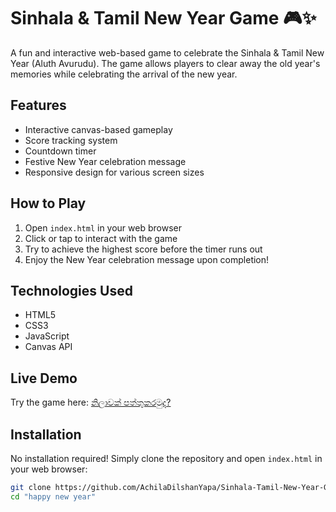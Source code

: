# Sinhala & Tamil New Year Game 🎮✨

A fun and interactive web-based game to celebrate the Sinhala & Tamil New Year (Aluth Avurudu). The game allows players to clear away the old year's memories while celebrating the arrival of the new year.

## Features

- Interactive canvas-based gameplay
- Score tracking system
- Countdown timer
- Festive New Year celebration message
- Responsive design for various screen sizes

## How to Play

1. Open `index.html` in your web browser
2. Click or tap to interact with the game
3. Try to achieve the highest score before the timer runs out
4. Enjoy the New Year celebration message upon completion!

## Technologies Used

- HTML5
- CSS3
- JavaScript
- Canvas API

## Live Demo

Try the game here: [නිලාවක් පත්තුකරමුද?](https://achiladilshanyapa.github.io/Sinhala-Tamil-New-Year-Game/)

## Installation

No installation required! Simply clone the repository and open `index.html` in your web browser:

```bash
git clone https://github.com/AchilaDilshanYapa/Sinhala-Tamil-New-Year-Game.git
cd "happy new year"


